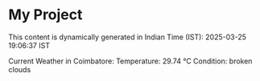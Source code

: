 # My Project

This content is dynamically generated in Indian Time (IST): 2025-03-25 19:06:37 IST


Current Weather in Coimbatore:
Temperature: 29.74 °C
Condition: broken clouds
